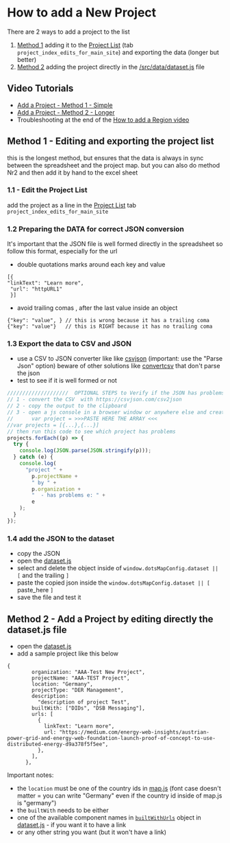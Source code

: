 # How to add a New Project

There are 2 ways to add a project to the list

1. [Method 1](#method1) adding it to the [Project List](https://docs.google.com/spreadsheets/u/1/d/1xFa9h8hoI8dXxrx6I_9XPfoEk-QUOKJ6C-uELhDJEnk/htmlview?pru=AAABfbYNoWA*dF_yuDKDoZyMpZNmh5fSBw#) (tab `project_index_edits_for_main_site`) and exporting the data (longer but better)
2. [Method 2](#method2) adding the project directly in the [/src/data/dataset.js](./src/data/dataset.js) file

## Video Tutorials
- [Add a Project - Method 1 - Simple](./videos/EWF-ProjectMap_HowTo1_Add_Project_1_simple.mp4)
- [Add a Project - Method 2 - Longer](./videos/EWF-ProjectMap_HowTo2_Add_Project_2_longer.mp4)
- Troubleshooting at the end of the [How to add a Region video](./videos/EWF-ProjectMap_HowTo3_Add_Region.mp4)


## <a name="method1">Method 1</a> - Editing and exporting the project list

this is the longest method, but ensures that the data is always in sync between the spreadsheet and the project map. 
but you can also do method Nr2 and then add it by hand to the excel sheet

### 1.1 - Edit the Project List
add the project as a line in the [Project List](https://docs.google.com/spreadsheets/u/1/d/1xFa9h8hoI8dXxrx6I_9XPfoEk-QUOKJ6C-uELhDJEnk/htmlview?pru=AAABfbYNoWA*dF_yuDKDoZyMpZNmh5fSBw#) tab `project_index_edits_for_main_site`

### 1.2 Preparing the DATA for correct JSON conversion

It's important that the JSON file is well formed directly in the spreadsheet so follow this format, especially for the url

- double quotations marks around each key and value

```
[{
"linkText": "Learn more",
 "url": "httpURL1"
 }]
```

- avoid trailing comas , after the last value inside an object

```
{"key": "value", } // this is wrong because it has a trailing coma
{"key": "value"}   // this is RIGHT because it has no trailing coma
```

### 1.3 Export the data to CSV and JSON

- use a CSV to JSON converter like like [csvjson](https://csvjson.com/csv2json) (important: use the "Parse Json" option)
  beware of other solutions like [convertcsv](https://www.convertcsv.com/csv-to-json.htm) that don't parse the json
- test to see if it is well formed or not

```js
////////////////////  OPTIONAL STEPS to Verify if the JSON has problems
// 1 - convert the CSV  with https://csvjson.com/csv2json
// 2 - copy the output to the clipboard
// 3 - open a js console in a browser window or anywhere else and create an object
//      var project = >>>PASTE HERE THE ARRAY <<<
//var projects = [{...},{...}]
// then run this code to see which project has problems
projects.forEach((p) => {
  try {
    console.log(JSON.parse(JSON.stringify(p)));
  } catch (e) {
    console.log(
      "project " +
        p.projectName +
        " by " +
        p.organization +
        "  - has problems e: " +
        e
    );
  }
});
```

### 1.4 add the JSON to the dataset
- copy the JSON
- open the [dataset.js](./src/data/dataset.js) 
- select and delete the object inside of `window.dotsMapConfig.dataset || [` and the trailing `]`
- paste the copied json inside the `window.dotsMapConfig.dataset || [` paste_here `]`
- save the file and test it



## <a name="method2">Method 2</a> - Add a Project by editing directly the dataset.js file
- open the [dataset.js](./src/data/dataset.js) 
- add a sample project like this below

```
{
        organization: "AAA-Test New Project",
        projectName: "AAA-TEST Project",
        location: "Germany",
        projectType: "DER Management",
        description:
          "description of project Test",
        builtWith: ["DIDs", "DSB Messaging"],
        urls: [
          {
            linkText: "Learn more",
            url: "https://medium.com/energy-web-insights/austrian-power-grid-and-energy-web-foundation-launch-proof-of-concept-to-use-distributed-energy-d9a378f5f5ee",
          },
        ],
      },
```
Important notes:

- the `location` must be one of the country ids in [map.js](./src/dataset/map.js) (font case doesn't matter = you can write "Germany" even if the country id inside of map.js is "germany")
- the `builtWith` needs to be either 
 - one of the available component names in [`builtWithUrls`](https://github.com/energywebfoundation/ewf-2021-projectMap/blob/5ac084f6d12612a7c56bac455db7f27f5d294e43/src/data/dataset.js#L481) object in [dataset.js](./src/data/dataset.js.js) - if you want it to have a link
 - or any other string you want (but it won't have a link)